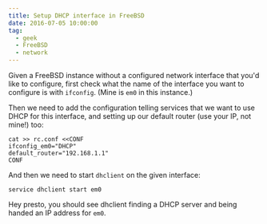 ```yaml
---
title: Setup DHCP interface in FreeBSD
date: 2016-07-05 10:00:00
tag:
  - geek
  - FreeBSD
  - network
---
```


Given a FreeBSD instance without a configured network interface that you'd like to configure, first check what the name of the interface you want to configure is with `ifconfig`. (Mine is `em0` in this instance.)

Then we need to add the configuration telling services that we want to use DHCP for this interface, and setting up our default router (use your IP, not mine!) too:

```shell
cat >> rc.conf <<CONF
ifconfig_em0="DHCP"
default_router="192.168.1.1"
CONF
```

And then we need to start `dhclient` on the given interface:

```shell
service dhclient start em0
```

Hey presto, you should see dhclient finding a DHCP server and being handed an IP address for `em0`.
